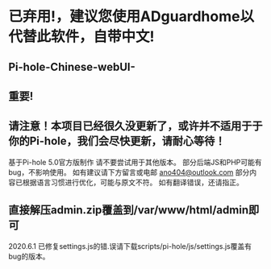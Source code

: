 # 已弃用!，建议您使用ADguardhome以代替此软件，自带中文!
## Pi-hole-Chinese-webUI-
## 重要!
## 请注意！本项目已经很久没更新了，或许并不适用于于你的Pi-hole，我们会尽快更新，请耐心等待！
基于Pi-hole 5.0官方版制作
请不要尝试用于其他版本。
部分后端JS和PHP可能有bug，不影响使用。
如有建议请下方留言或电邮 ano404@outlook.com
部分内容已根据语言习惯进行优化，可能与原文不符。
如有翻译错误，还请指正。
## 直接解压admin.zip覆盖到/var/www/html/admin即可
2020.6.1 已修复settings.js的错.误请下载scripts/pi-hole/js/settings.js覆盖有bug的版本。
